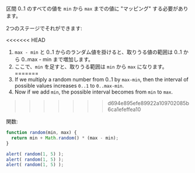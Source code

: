区間 0..1 のすべての値を `min` から `max` までの値に "マッピング" する必要があります。

2つのステージでそれができます:

<<<<<<< HEAD
1. `max - min` と 0..1 からのランダム値を掛けると、取りうる値の範囲は 0..1 から 0..max - min まで増加します。
2. ここで、`min` を足すと、取りうる範囲は `min` から `max` になります。
=======
1. If we multiply a random number from 0..1 by `max-min`, then the interval of possible values increases `0..1` to `0..max-min`.
2. Now if we add `min`, the possible interval becomes from `min` to `max`.
>>>>>>> d694e895efe89922a109702085b6ca1efeffea10

関数:

```js run
function random(min, max) {
  return min + Math.random() * (max - min);
}

alert( random(1, 5) );
alert( random(1, 5) );
alert( random(1, 5) );
```
